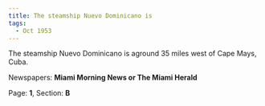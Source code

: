 ```yaml
---  
title: The steamship Nuevo Dominicano is  
tags:  
  - Oct 1953  
---  
```

  
The steamship Nuevo Dominicano is aground 35 miles west of Cape Mays, Cuba.  
  
Newspapers: **Miami Morning News or The Miami Herald**  
  
Page: **1**, Section: **B** 
